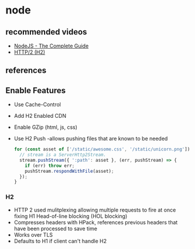 # node

## recommended videos

- [NodeJS - The Complete Guide](https://www.udemy.com/course/nodejs-the-complete-guide)
- [HTTP/2 (H2)](https://www.youtube.com/watch?v=r5oT_2ndjms)

## references

## Enable Features

- Use Cache-Control
- Add H2 Enabled CDN
- Enable GZip (html, js, css)
- Use H2 Push -allows pushing files that are known to be needed

  ```js
  for (const asset of ['/static/awesome.css', '/static/unicorn.png']) {
    // stream is a ServerHttp2Stream.
    stream.pushStream({ ':path': asset }, (err, pushStream) => {
      if (err) throw err;
      pushStream.respondWithFile(asset);
    });
  }
  ```

### H2

- HTTP 2 used mulitplexing allowing multiple requests to fire at once fixing H1 Head-of-line blocking (HOL blocking)
- Compresses headers with HPack, references previous headers that have been processed to save time
- Works over TLS
- Defaults to H1 if client can't handle H2
